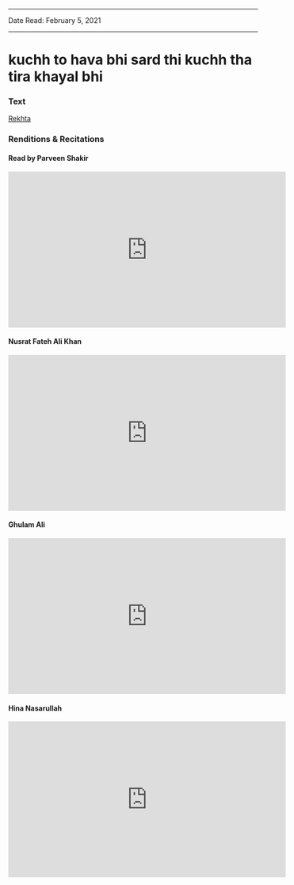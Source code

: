 ***
Date Read: February 5, 2021
***

# kuchh to hava bhi sard thi kuchh tha tira khayal bhi

### Text
[Rekhta](https://www.rekhta.org/ghazals/kuchh-to-havaa-bhii-sard-thii-kuchh-thaa-tiraa-khayaal-bhii-parveen-shakir-ghazals?lang=ur)

### Renditions & Recitations

#### Read by Parveen Shakir

<iframe width="560" height="315" src="https://www.youtube.com/embed/jnzwTp0BSKg" title="YouTube video player" frameborder="0" allow="accelerometer; autoplay; clipboard-write; encrypted-media; gyroscope; picture-in-picture" allowfullscreen></iframe>

#### Nusrat Fateh Ali Khan

<iframe width="560" height="315" src="https://www.youtube.com/embed/dyzAiH5ihZE" title="YouTube video player" frameborder="0" allow="accelerometer; autoplay; clipboard-write; encrypted-media; gyroscope; picture-in-picture" allowfullscreen></iframe>

#### Ghulam Ali

<iframe width="560" height="315" src="https://www.youtube.com/embed/-uXcNTEVbdY" title="YouTube video player" frameborder="0" allow="accelerometer; autoplay; clipboard-write; encrypted-media; gyroscope; picture-in-picture" allowfullscreen></iframe>

#### Hina Nasarullah

<iframe width="560" height="315" src="https://www.youtube.com/embed/XtwsqYZNb-s" title="YouTube video player" frameborder="0" allow="accelerometer; autoplay; clipboard-write; encrypted-media; gyroscope; picture-in-picture" allowfullscreen></iframe>

